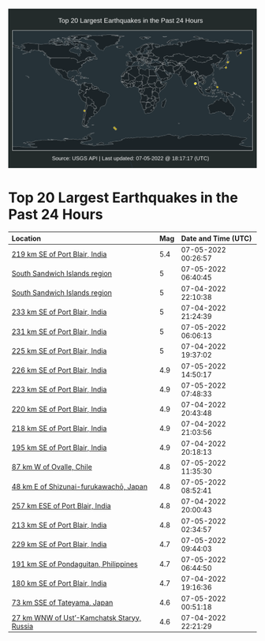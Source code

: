 ![Map](./map.png)

# Top 20 Largest Earthquakes in the Past 24 Hours

| Location | Mag | Date and Time (UTC) |
|:---|:---|:---|
| [219 km SE of Port Blair, India](https://earthquake.usgs.gov/earthquakes/eventpage/us6000hzwa) | 5.4 | 07-05-2022 00:26:57 |
| [South Sandwich Islands region](https://earthquake.usgs.gov/earthquakes/eventpage/us6000hzxu) | 5 | 07-05-2022 06:40:45 |
| [South Sandwich Islands region](https://earthquake.usgs.gov/earthquakes/eventpage/us6000hzvi) | 5 | 07-04-2022 22:10:38 |
| [233 km SE of Port Blair, India](https://earthquake.usgs.gov/earthquakes/eventpage/us6000hzv5) | 5 | 07-04-2022 21:24:39 |
| [231 km SE of Port Blair, India](https://earthquake.usgs.gov/earthquakes/eventpage/us6000hzxm) | 5 | 07-05-2022 06:06:13 |
| [225 km SE of Port Blair, India](https://earthquake.usgs.gov/earthquakes/eventpage/us6000hzue) | 5 | 07-04-2022 19:37:02 |
| [226 km SE of Port Blair, India](https://earthquake.usgs.gov/earthquakes/eventpage/us6000i008) | 4.9 | 07-05-2022 14:50:17 |
| [223 km SE of Port Blair, India](https://earthquake.usgs.gov/earthquakes/eventpage/us6000hzy9) | 4.9 | 07-05-2022 07:48:33 |
| [220 km SE of Port Blair, India](https://earthquake.usgs.gov/earthquakes/eventpage/us6000hzus) | 4.9 | 07-04-2022 20:43:48 |
| [218 km SE of Port Blair, India](https://earthquake.usgs.gov/earthquakes/eventpage/us6000hzuu) | 4.9 | 07-04-2022 21:03:56 |
| [195 km SE of Port Blair, India](https://earthquake.usgs.gov/earthquakes/eventpage/us6000hzup) | 4.9 | 07-04-2022 20:18:13 |
| [87 km W of Ovalle, Chile](https://earthquake.usgs.gov/earthquakes/eventpage/us6000hzze) | 4.8 | 07-05-2022 11:35:30 |
| [48 km E of Shizunai-furukawachō, Japan](https://earthquake.usgs.gov/earthquakes/eventpage/us6000hzyq) | 4.8 | 07-05-2022 08:52:41 |
| [257 km ESE of Port Blair, India](https://earthquake.usgs.gov/earthquakes/eventpage/us6000hzuk) | 4.8 | 07-04-2022 20:00:43 |
| [213 km SE of Port Blair, India](https://earthquake.usgs.gov/earthquakes/eventpage/us6000hzwp) | 4.8 | 07-05-2022 02:34:57 |
| [229 km SE of Port Blair, India](https://earthquake.usgs.gov/earthquakes/eventpage/us6000hzyw) | 4.7 | 07-05-2022 09:44:03 |
| [191 km SE of Pondaguitan, Philippines](https://earthquake.usgs.gov/earthquakes/eventpage/us6000hzxv) | 4.7 | 07-05-2022 06:44:50 |
| [180 km SE of Port Blair, India](https://earthquake.usgs.gov/earthquakes/eventpage/us6000hzua) | 4.7 | 07-04-2022 19:16:36 |
| [73 km SSE of Tateyama, Japan](https://earthquake.usgs.gov/earthquakes/eventpage/us6000hzwc) | 4.6 | 07-05-2022 00:51:18 |
| [27 km WNW of Ust’-Kamchatsk Staryy, Russia](https://earthquake.usgs.gov/earthquakes/eventpage/us6000hzvj) | 4.6 | 07-04-2022 22:21:29 |

